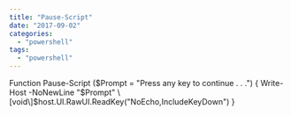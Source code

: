 ```yaml
---
title: "Pause-Script"
date: "2017-09-02"
categories: 
  - "powershell"
tags: 
  - "powershell"
---
```


Function Pause-Script ($Prompt = "Press any key to continue . . .") {
  Write-Host -NoNewLine "$Prompt"
  \[void\]$host.UI.RawUI.ReadKey("NoEcho,IncludeKeyDown")
}
